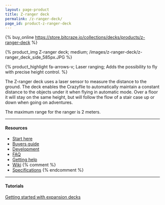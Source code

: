 ```yaml
---
layout: page-product
title: Z-ranger deck
permalink: /z-ranger-deck/
page_id: product-z-ranger-deck
---
```


{% buy_online https://store.bitcraze.io/collections/decks/products/z-ranger-deck %}

{% product_img Z-ranger deck; medium;
/images/z-ranger-deck/z-ranger_deck_side_585px.JPG
%}

{% product_highlight
fa-arrows-v;
Laser ranging;
Adds the possibility to fly with precise height control.
%}

The Z-ranger deck uses a laser sensor to measure the distance to the ground.
The deck enables the Crazyflie to automatically maintain a constant distance to the
objects under it when flying in automatic mode. Over a floor it will stay on the
same height, but will follow the flow of a stair case up or down when going on
adventures.

The maximum range for the ranger is 2 meters.

---

#### Resources

- [Start here](/start/)
- [Buyers guide](/crazyflie-2-0-buyers-guide/)
- [Development](/development-overview/)
- [FAQ](/frequently-asked-questions-Crazyflie-2.0/)
- [Getting help](/getting-help/)
- [Wiki](https://wiki.bitcraze.io/projects:crazyflie2:expansionboards:zranger)
{% comment %}
- [Specifications](https://store.bitcraze.io/products/z-ranger-deck)
{% endcomment %}
---

#### Tutorials

[Getting started with expansion decks](/getting-started-with-expansion-decks/)
